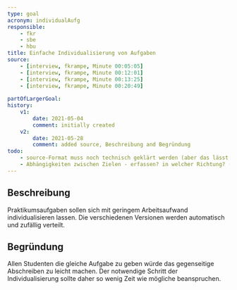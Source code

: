 ```yaml
---
type: goal
acronym: individualAufg
responsible: 
    - fkr
    - sbe
    - hbu
title: Einfache Individualisierung von Aufgaben
source: 
    - [interview, fkrampe, Minute 00:05:05]
    - [interview, fkrampe, Minute 00:12:01]
    - [interview, fkrampe, Minute 00:13:25]
    - [interview, fkrampe, Minute 00:20:49]
    
partOfLargerGoal:
history:
    v1:
        date: 2021-05-04
        comment: initially created
    v2:
        date: 2021-05-28
        comment: added source, Beschreibung and Begründung
todo: 
    - source-Format muss noch technisch geklärt werden (aber das lässt sich später leicht ändern)
    - Abhängigkeiten zwischen Zielen - erfassen? in welcher Richtung? (also )
---
```


## Beschreibung

Praktikumsaufgaben sollen sich mit geringem Arbeitsaufwand individualisieren lassen. Die verschiedenen Versionen werden automatisch und zufällig verteilt.

## Begründung

Allen Studenten die gleiche Aufgabe zu geben würde das gegenseitige Abschreiben zu leicht machen. Der notwendige Schritt der Individualisierung sollte daher so wenig Zeit wie mögliche beanspruchen.
